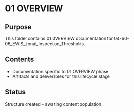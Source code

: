 # 01 OVERVIEW

## Purpose
This folder contains 01 OVERVIEW documentation for 04-60-06_EWIS_Zonal_Inspection_Thresholds.

## Contents
- Documentation specific to 01 OVERVIEW phase
- Artifacts and deliverables for this lifecycle stage

## Status
Structure created - awaiting content population.
